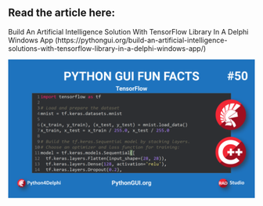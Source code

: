 <h2>Read the article here:</h2> 
Build An Artificial Intelligence Solution With TensorFlow Library In A Delphi Windows App (https://pythongui.org/build-an-artificial-intelligence-solutions-with-tensorflow-library-in-a-delphi-windows-app/)

![alt text](https://github.com/MuhammadAzizulHakim/pythongui.orgRepo_Python4Delphi-Python-Libraries/blob/main/Article07%20-%20TensorFlow/blob/blogBanner3.png)
